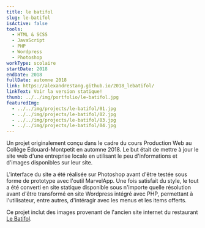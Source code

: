 ```yaml
---
title: le batifol
slug: le-batifol
isActive: false
tools:
  - HTML & SCSS
  - JavaScript
  - PHP
  - Wordpress
  - Photoshop
workType: scolaire
startDate: 2018
endDate: 2018
fullDate: automne 2018
link: https://alexandrestang.github.io/2018_lebatifol/
linkText: Voir la version statique!
thumb: ../../img/portfolio/le-batifol.jpg
featuredImg:
  - ../../img/projects/le-batifol/01.jpg
  - ../../img/projects/le-batifol/02.jpg
  - ../../img/projects/le-batifol/03.jpg
  - ../../img/projects/le-batifol/04.jpg
---
```


Un projet originalement conçu dans le cadre du cours Production Web au Collège Édouard-Montpetit en automne 2018. Le but était
de mettre à jour le site web d'une entreprise locale en utilisant le peu d'informations et d'images disponibles sur leur
site. 

L'interface du site a été réalisée sur Photoshop avant d'être testée sous forme de prototype avec l'outil MarvelApp. Une
fois satisfait du style, le tout a été converti en site statique disponible sous n'importe quelle résolution avant d'être 
transformé en site Wordpress intégré avec PHP, permettant à l'utilisateur, entre autres, d'intéragir avec les menus
et les items offerts.

Ce projet inclut des images provenant de l'ancien site internet du restaurant [Le Batifol](https://www.lebatifol.com/fr/lac-beauport/accueil).